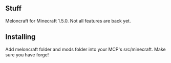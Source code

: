 ## Stuff ##
Meloncraft for Minecraft 1.5.0.  Not all features are back yet.

## Installing ##
Add meloncraft folder and mods folder into your MCP's src/minecraft.  Make sure you have forge!